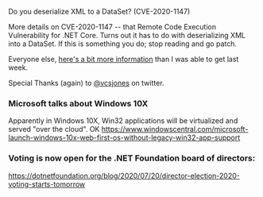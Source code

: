 Do you deserialize XML to a DataSet? (CVE-2020-1147)

More details on CVE-2020-1147 -- that Remote Code Execution Vulnerability for .NET Core. Turns out it has to do with deserializing XML into a DataSet. If this is something you do; stop reading and go patch.

Everyone else, [here's a bit more information](https://docs.microsoft.com/en-us/dotnet/framework/data/adonet/dataset-datatable-dataview/security-guidance) than I was able to get last week.

Special Thanks (again) to [@vcsjones](https://twitter.com/vcsjones) on twitter.


### Microsoft talks about Windows 10X

Apparently in Windows 10X, Win32 applications will be virtualized and served "over the cloud". OK https://www.windowscentral.com/microsoft-launch-windows-10x-web-first-os-without-legacy-win32-app-support


### Voting is now open for the .NET Foundation board of directors: 

https://dotnetfoundation.org/blog/2020/07/20/director-election-2020-voting-starts-tomorrow
